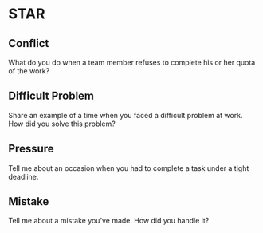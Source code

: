 # STAR

## Conflict
What do you do when a team member refuses to complete his or her quota of the work?

## Difficult Problem
Share an example of a time when you faced a difficult problem at work. How did you solve this problem?

## Pressure
Tell me about an occasion when you had to complete a task under a tight deadline.

## Mistake

Tell me about a mistake you’ve made. How did you handle it?
<!--stackedit_data:
eyJoaXN0b3J5IjpbLTE0NTI2Nzg5OTFdfQ==
-->